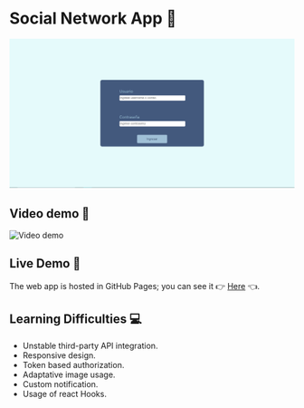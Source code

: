 # Social Network App 💅
![Desktop Screenshot](desktop-screenshot.png)

## Video demo 🎥
![Video demo](video-demo.gif)


## Live Demo 🧬
The web app is hosted in GitHub Pages; you can see it 👉 [Here](https://nestornieto.github.io/pw/) 👈.

## Learning Difficulties 💻
* Unstable third-party API integration. 
* Responsive design.
* Token based authorization.
* Adaptative image usage.
* Custom notification.
* Usage of react Hooks.

